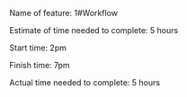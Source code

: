 Name of feature: 1#Workflow

Estimate of time needed to complete: 5 hours

Start time: 2pm

Finish time: 7pm

Actual time needed to complete: 5 hours